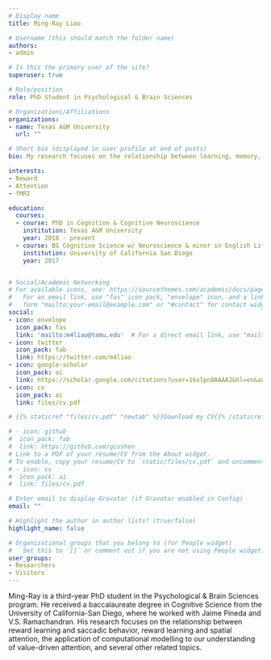 ```yaml
---
# Display name
title: Ming-Ray Liao

# Username (this should match the folder name)
authors:
- admin

# Is this the primary user of the site?
superuser: true

# Role/position
role: PhD Student in Psychological & Brain Sciences

# Organizations/Affiliations
organizations:
- name: Texas A&M University
  url: ""

# Short bio (displayed in user profile at end of posts)
bio: My research focuses on the relationship between learning, memory, and attention.

interests:
- Reward
- Attention
- fMRI

education:
  courses:
  - course: PhD in Cognition & Cognitive Neuroscience
    institution: Texas A&M University
    year: 2018 - present
  - course: BS Cognitive Science w/ Neuroscience & minor in English Literature
    institution: University of California San Diego
    year: 2017


# Social/Academic Networking
# For available icons, see: https://sourcethemes.com/academic/docs/page-builder/#icons
#   For an email link, use "fas" icon pack, "envelope" icon, and a link in the
#   form "mailto:your-email@example.com" or "#contact" for contact widget.
social:
- icon: envelope
  icon_pack: fas
  link: 'mailto:m4liao@tamu.edu'  # For a direct email link, use "mailto:test@example.org".
- icon: twitter
  icon_pack: fab
  link: https://twitter.com/m4liao
- icon: google-scholar
  icon_pack: ai
  link: https://scholar.google.com/citations?user=1kvlpn8AAAAJ&hl=en&authuser=1
- icon: cv
  icon_pack: ai
  link: files/cv.pdf

# {{% staticref "files/cv.pdf" "newtab" %}}Download my CV{{% /staticref %}}

# - icon: github
#  icon_pack: fab
#  link: https://github.com/gcushen
# Link to a PDF of your resume/CV from the About widget.
# To enable, copy your resume/CV to `static/files/cv.pdf` and uncomment the lines below.
# - icon: cv
#  icon_pack: ai
#  link: files/cv.pdf

# Enter email to display Gravatar (if Gravatar enabled in Config)
email: ""

# Highlight the author in author lists? (true/false)
highlight_name: false

# Organizational groups that you belong to (for People widget)
#   Set this to `[]` or comment out if you are not using People widget.
user_groups:
- Researchers
- Visitors
---
```


Ming-Ray is a third-year PhD student in the Psychological & Brain Sciences program. He received a baccalaureate degree in Cognitive Science from the University of California-San Diego, where he worked with Jaime Pineda and V.S. Ramachandran. His research focuses on the relationship between reward learning and saccadic behavior, reward learning and spatial attention, the application of computational modelling to our understanding of value-driven attention, and several other related topics.